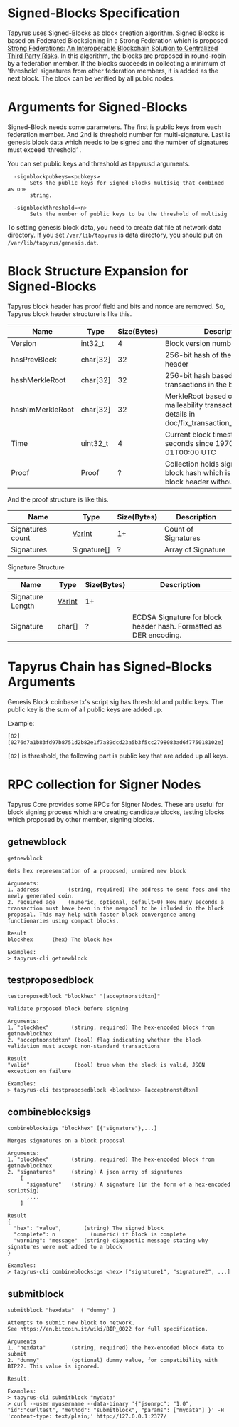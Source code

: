 Signed-Blocks Specification
===========================

Tapyrus uses Signed-Blocks as block creation algorithm. Signed Blocks is
based on Federated Blocksigning in a Strong Federation which is proposed
[Strong Federations: An Interoperable Blockchain Solution to Centralized Third Party Risks](https://arxiv.org/pdf/1612.05491v2.pdf).
In this algorithm, the blocks are proposed in round-robin by a federation
member. If the blocks succeeds in collecting a minimum of 'threshold‘
signatures from other federation members, it is added as the next block.
The block can be verified by all public nodes.


Arguments for Signed-Blocks
===========================

Signed-Block needs some parameters. The first is public keys from each
federation member. And 2nd is threshold number for multi-signature.
Last is genesis block data which needs to be signed and the number of
signatures must exceed ‘threshold’ .

You can set public keys and threshold as tapyrusd arguments.

```
  -signblockpubkeys=<pubkeys>
       Sets the public keys for Signed Blocks multisig that combined as one
       string.

  -signblockthreshold=<n>
       Sets the number of public keys to be the threshold of multisig
```

To setting genesis block data, you need to create dat file at network
data directory. If you set `/var/lib/tapyrus` is data directory, you
should put on `/var/lib/tapyrus/genesis.dat`.

Block Structure Expansion for Signed-Blocks
===========================================

Tapyrus block header has proof field and bits and nonce are removed. So,
Tapyrus block header structure is like this.

 Name | Type | Size(Bytes) | Description
------|------|-------------|-------------
Version | int32_t | 4 | Block version number
hasPrevBlock | char\[32\] | 32 | 256-bit hash of the previous block header
hashMerkleRoot | char\[32\] | 32 | 256-bit hash based on all of the transactions in the block
hashImMerkleRoot | char\[32\] | 32 | MerkleRoot based on fixing malleability transaction hash. More details in doc/fix_transaction_malleability.md
Time | uint32_t | 4 | Current block timestamp as seconds since 1970-01-01T00:00 UTC
Proof | Proof | ? | Collection holds signatures for block hash which is consisted of block header without Proof.

And the proof structure is like this.

 Name | Type | Size(Bytes) | Description
------|------|-------------|-------------
Signatures count | [VarInt](https://en.bitcoin.it/wiki/Protocol_documentation#Variable_length_integer) | 1+ | Count of Signatures |
Signatures | Signature[] | ? | Array of Signature

Signature Structure

 Name | Type | Size(Bytes) | Description
------|------|-------------|-------------
Signature Length | [VarInt](https://en.bitcoin.it/wiki/Protocol_documentation#Variable_length_integer) | 1+ |
Signature | char\[\] | ? | ECDSA Signature for block header hash. Formatted as DER encoding.

Tapyrus Chain has Signed-Blocks Arguments
=========================================

Genesis Block coinbase tx's script sig has threshold and public keys.
The public key is the sum of all public keys are added up.

Example:

```
[02] [0276d7a1b83fd97b8751d2b82e1f7a89dcd23a5b3f5cc2798083ad6f775018102e]
```

`[02]` is threshold, the following part is public key that are added up all keys.

RPC collection for Signer Nodes
===============================

Tapyrus Core provides some RPCs for Signer Nodes. These are useful for
block signing process which are creating candidate blocks, testing blocks
which proposed by other member, signing blocks.

## getnewblock

```
getnewblock

Gets hex representation of a proposed, unmined new block

Arguments:
1. address         (string, required) The address to send fees and the newly generated coin.
2. required_age    (numeric, optional, default=0) How many seconds a transaction must have been in the mempool to be inluded in the block proposal. This may help with faster block convergence among functionaries using compact blocks.

Result
blockhex      (hex) The block hex

Examples:
> tapyrus-cli getnewblock
```


## testproposedblock

```
testproposedblock "blockhex" "[acceptnonstdtxn]"

Validate proposed block before signing

Arguments:
1. "blockhex"       (string, required) The hex-encoded block from getnewblockhex
2. "acceptnonstdtxn" (bool) flag indicating whether the block validation must accept non-standard transactions

Result
"valid"              (bool) true when the block is valid, JSON exception on failure

Examples:
> tapyrus-cli testproposedblock <blockhex> [acceptnonstdtxn]
```


## combineblocksigs

```
combineblocksigs "blockhex" [{"signature"},...]

Merges signatures on a block proposal

Arguments:
1. "blockhex"       (string, required) The hex-encoded block from getnewblockhex
2. "signatures"     (string) A json array of signatures
    [
      "signature"   (string) A signature (in the form of a hex-encoded scriptSig)
      ,...
    ]

Result
{
  "hex": "value",       (string) The signed block
  "complete": n           (numeric) if block is complete
  "warning": "message"  (string) diagnostic message stating why signatures were not added to a block
}

Examples:
> tapyrus-cli combineblocksigs <hex> ["signature1", "signature2", ...]
```

## submitblock


```
submitblock "hexdata"  ( "dummy" )

Attempts to submit new block to network.
See https://en.bitcoin.it/wiki/BIP_0022 for full specification.

Arguments
1. "hexdata"        (string, required) the hex-encoded block data to submit
2. "dummy"          (optional) dummy value, for compatibility with BIP22. This value is ignored.

Result:

Examples:
> tapyrus-cli submitblock "mydata"
> curl --user myusername --data-binary '{"jsonrpc": "1.0", "id":"curltest", "method": "submitblock", "params": ["mydata"] }' -H 'content-type: text/plain;' http://127.0.0.1:2377/
```
